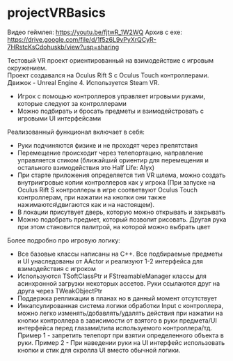 # projectVRBasics

Видео геймлея: https://youtu.be/fjtwR_1W2WQ
Архив с exe: https://drive.google.com/file/d/1f5z6L9vPyXrQCyR-7HRstcKsCdohuskb/view?usp=sharing

Тестовый VR проект ориентированный на взимодействие с игровым окружением.    
Проект создавался на Oculus Rift S с Oculus Touch контроллерами. Движок - Unreal Engine 4. Используется Steam VR.  
  
- Игрок с помощью контроллеров управляет игровыми руками, которые следуют за контроллерами
- Можно подбирать и бросать предметы и взимодейстровать с игровыми UI интерфейсами
   
Реализованный функционал включает в себя:  
- Руки подчиняются физике и не проходят через препятствия    
- Перемещение происходит через телепортацию, направление управляется стиком (ближайший ориентир для перемещения и остального взимодействия это Half Life: Alyx)   
- При старте приложения определяется тип VR шлема, можно создать внутриигровые копии контроллеров как у игрока (При запуске на Oculus Rift S контроллеры в игре соответвуют Oculus Touch контроллерам, при нажатии на кнопки они также нажимаются\двигаются как и на настоящем).   
- В локации присутвует дверь, которую можно открывать и закрывать    
- Можно подобрать предмет, который позволит рисовать. Другая рука при этом становится палитрой, на которой можно выбрать цвет    
    
Более подробно про игровую логику:    
- Все базовые классы написаны на С++. Все подбираемые предметы и UI унаследованы от AActor и реализуют 1-2 интерфейса для взимодействия с игроком    
- Используются TSoftClassPtr и FStreamableManager классы для асинхронной загрузки некоторых ассетов. Руки ссылаются друг на друга через TWeakObjectPtr
- Поддержка репликации в планах но в данный момент отсутствует    
- Инкапсулированная система логики обработки Input с контроллера, можно легко изменять/добавлять/удалять действия при нажатии на кнопки контроллера в зависимости от взятого в руки предмета/UI интерфейса перед глазами\типа используемого контроллера/тд. Пример 1 - запретить телепорт при взятии определенного объекта в руки. Пример 2 - При наведении руки на UI интерфейс использовать кнопки и стик для скролла UI вместо обычной логики.    
